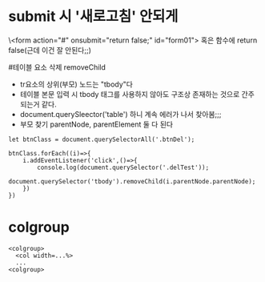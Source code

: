 # submit 시 '새로고침' 안되게
\\\<form action="#" onsubmit="return false;" id="form01">
혹은 함수에
return false(근데 이건 잘 안된다;;)

#테이블 요소 삭제 removeChild
- tr요소의 상위(부모) 노드는 "tbody"다
- 테이블 본문 입력 시 tbody 태그를 사용하지 않아도 구조상 존재하는 것으로 간주되는거 같다.
- document.querySleector('table') 하니 계속 에러가 나서 찾아봄;;;
- 부모 찾기 parentNode, parentElement 둘 다 된다

```
let btnClass = document.querySelectorAll('.btnDel');

btnClass.forEach((i)=>{
    i.addEventListener('click',()=>{
        console.log(document.querySelector('.delTest'));
        document.querySelector('tbody').removeChild(i.parentNode.parentNode);
    })
})
```
# colgroup
```
<colgroup>
  <col width=...%>
  ...
<colgroup>

```
